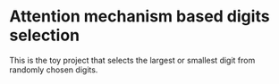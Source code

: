 # Attention mechanism based digits selection
This is the toy project that selects the largest or smallest digit from randomly chosen digits.

